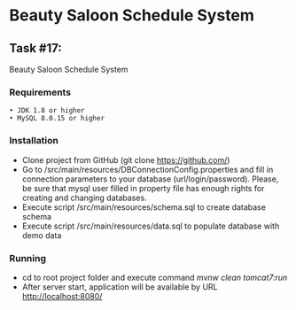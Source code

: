 Beauty Saloon Schedule System
=====================

Task #17:
-----------------------------------

Beauty Saloon Schedule System
 
### Requirements
    • JDK 1.8 or higher
    • MySQL 8.0.15 or higher
### Installation
* Clone project from GitHub (git clone https://github.com/)
* Go to /src/main/resources/DBConnectionConfig.properties and fill in connection parameters to your database (url/login/password). 
Please, be sure that mysql user filled in property file has enough rights for creating and changing databases.
* Execute script /src/main/resources/schema.sql to create database schema
* Execute script /src/main/resources/data.sql to populate database with demo data
    
### Running
* cd to root project folder and execute command *mvnw clean tomcat7:run*
* After server start, application will be available by URL [http://localhost:8080/](http://localhost:8080/) 